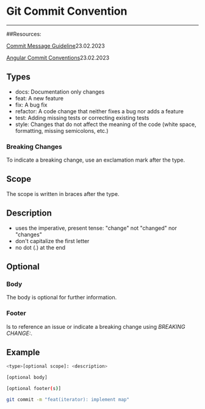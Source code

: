 # Git Commit Convention
---
##Resources:

[Commit Message Guideline](https://www.conventionalcommits.org/en/v1.0.0/#summary)23.02.2023

[Angular Commit Conventions](https://github.com/angular/angular/blob/22b96b9/CONTRIBUTING.md#-commit-message-guidelines)23.02.2023

## Types
- docs: Documentation only changes
- feat: A new feature
- fix: A bug fix
- refactor: A code change that neither fixes a bug nor adds a feature
- test: Adding missing tests or correcting existing tests
- style: Changes that do not affect the meaning of the code (white space, formatting, missing semicolons, etc.)

### Breaking Changes
To indicate a breaking change, use an exclamation mark after the type.


## Scope
The scope is written in braces after the type.

## Description
- uses the imperative, present tense: "change" not "changed" nor "changes"
- don't capitalize the first letter
- no dot (.) at the end

## Optional

### Body
The body is optional for further information.

### Footer
Is to reference an issue or indicate a breaking change using _BREAKING CHANGE:_.


## Example

```bash
<type>[optional scope]: <description>

[optional body]

[optional footer(s)]
```

```bash
git commit -m "feat(iterator): implement map"
```
